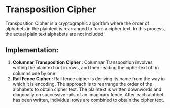 # Transposition Cipher
Transposition Cipher is a cryptographic algorithm where the order of alphabets in the plaintext is rearranged to form a cipher text. 
In this process, the actual plain text alphabets are not included.

## Implementation:
1. **Columnar Transposition Cipher** : Columnar Transposition involves writing the plaintext out in rows, and then reading the ciphertext off in columns one by one.
2. **Rail Fence Cipher** : Rail fence cipher is deriving its name from the way in which it is encoding. The approach is to rearrange the order of the alphabets to obtain
cipher text. The plaintext is written downwords and diagonally on successive rails of an imaginary fence. After each alphbet has been written, individual rows are combined to obtain the cipher text.